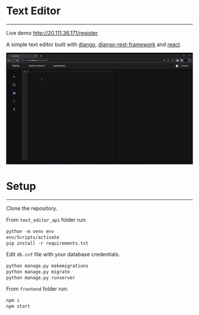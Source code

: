 # Text Editor

---

Live demo http://20.111.36.171/register

A simple text editor built with [django](https://www.djangoproject.com/),
[django-rest-framework](https://www.django-rest-framework.org/) and [react](https://reactjs.org/). 


![Example](img/editor.gif)

# Setup

---

Clone the repository.

From <code>text_editor_api</code> folder run:

```
python -m venv env 
env/Scripts/activate
pip install -r requirements.txt
```

Edit <code>db.cnf</code> file with your database credentials.

```
python manage.py makemigrations
python manage.py migrate
python manage.py runserver
```

From <code>frontend</code> folder run:

```
npm i
npm start
```

